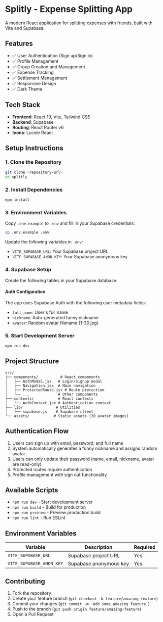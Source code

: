 # Splitly - Expense Splitting App

A modern React application for splitting expenses with friends, built with Vite and Supabase.

## Features

- ✅ User Authentication (Sign up/Sign in)
- ✅ Profile Management
- ✅ Group Creation and Management
- ✅ Expense Tracking
- ✅ Settlement Management
- ✅ Responsive Design
- ✅ Dark Theme

## Tech Stack

- **Frontend**: React 19, Vite, Tailwind CSS
- **Backend**: Supabase
- **Routing**: React Router v6
- **Icons**: Lucide React

## Setup Instructions

### 1. Clone the Repository
```bash
git clone <repository-url>
cd splitly
```

### 2. Install Dependencies
```bash
npm install
```

### 3. Environment Variables
Copy `.env.example` to `.env` and fill in your Supabase credentials:
```bash
cp .env.example .env
```

Update the following variables in `.env`:
- `VITE_SUPABASE_URL`: Your Supabase project URL
- `VITE_SUPABASE_ANON_KEY`: Your Supabase anonymous key

### 4. Supabase Setup

Create the following tables in your Supabase database:

#### Auth Configuration
The app uses Supabase Auth with the following user metadata fields:
- `full_name`: User's full name
- `nickname`: Auto-generated funny nickname
- `avatar`: Random avatar filename (1-30.jpg)

### 5. Start Development Server
```bash
npm run dev
```

## Project Structure

```
src/
├── components/          # React components
│   ├── AuthModal.jsx   # Login/Signup modal
│   ├── Navigation.jsx  # Main navigation
│   ├── ProtectedRoute.jsx # Route protection
│   └── ...             # Other components
├── contexts/           # React contexts
│   └── AuthContext.jsx # Authentication context
├── lib/               # Utilities
│   └── supabase.js    # Supabase client
└── assets/           # Static assets (30 avatar images)
```

## Authentication Flow

1. Users can sign up with email, password, and full name
2. System automatically generates a funny nickname and assigns random avatar
3. Users can only update their password (name, email, nickname, avatar are read-only)
4. Protected routes require authentication
5. Profile management with sign out functionality

## Available Scripts

- `npm run dev` - Start development server
- `npm run build` - Build for production
- `npm run preview` - Preview production build
- `npm run lint` - Run ESLint

## Environment Variables

| Variable | Description | Required |
|----------|-------------|----------|
| `VITE_SUPABASE_URL` | Supabase project URL | Yes |
| `VITE_SUPABASE_ANON_KEY` | Supabase anonymous key | Yes |

## Contributing

1. Fork the repository
2. Create your feature branch (`git checkout -b feature/amazing-feature`)
3. Commit your changes (`git commit -m 'Add some amazing feature'`)
4. Push to the branch (`git push origin feature/amazing-feature`)
5. Open a Pull Request
